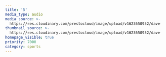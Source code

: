 ```yaml
---
title: '5'
media_type: audio
media_source: >-
  https://res.cloudinary.com/prestocloud/image/upload/v1623650952/dave-peach-web-netlify-cms/air-jordan-transparent.png
thumbnail_source: >-
  https://res.cloudinary.com/prestocloud/image/upload/v1623650952/dave-peach-web-netlify-cms/march_madness.png
homepage_visible: true
priority: 7000
category: sports
---
```

